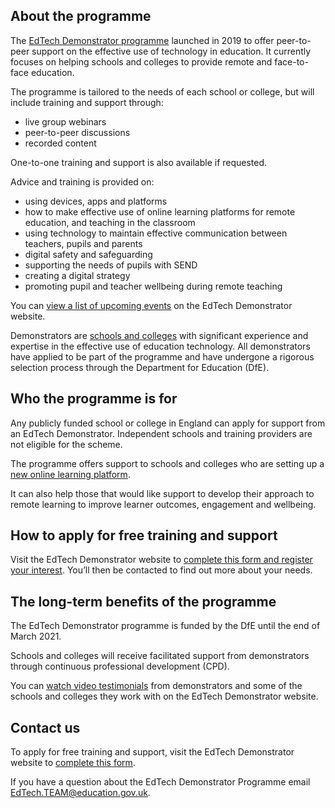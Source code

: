 ## About the programme

The [EdTech Demonstrator programme](https://edtech-demonstrator.lgfl.net/home) launched in 2019 to offer peer-to-peer support on the effective use of technology in education. It currently focuses on helping schools and colleges to provide remote and face-to-face education. 

The programme is tailored to the needs of each school or college, but will include training and support through:

* live group webinars
* peer-to-peer discussions
* recorded content

One-to-one training and support is also available if requested.

Advice and training is provided on:

* using devices, apps and platforms
* how to make effective use of online learning platforms for remote education, and teaching in the classroom
* using technology to maintain effective communication between teachers, pupils and parents
* digital safety and safeguarding
* supporting the needs of pupils with SEND
* creating a digital strategy
* promoting pupil and teacher wellbeing during remote teaching


You can [view a list of upcoming events](https://edtech-demonstrator.lgfl.net/support-and-resources/upcoming-events) on the EdTech Demonstrator website.

Demonstrators are [schools and colleges](https://edtech-demonstrator.lgfl.net/demonstrator-schools-and-colleges) with significant experience and expertise in the effective use of education technology. All demonstrators have applied to be part of the programme and have undergone a rigorous selection process through the Department for Education (DfE).

## Who the programme is for
Any publicly funded school or college in England can apply for support from an EdTech Demonstrator. Independent schools and training providers are not eligible for the scheme.

The programme offers support to schools and colleges who are setting up a [new online learning platform](/digital-platforms). 

It can also help those that would like support to develop their approach to remote learning to improve learner outcomes, engagement and wellbeing.

## How to apply for free training and support

Visit the EdTech Demonstrator website to [complete this form and register your interest](https://edtech-demonstrator.lgfl.net/register-your-interest). You’ll then be contacted to find out more about your needs. 

## The long-term benefits of the programme

The EdTech Demonstrator programme is funded by the DfE until the end of March 2021.

Schools and colleges will receive facilitated support from demonstrators through continuous professional development (CPD). 

You can [watch video testimonials](https://edtech-demonstrator.lgfl.net/about/how-it-works) from demonstrators and some of the schools and colleges they work with on the EdTech Demonstrator website.

## Contact us
To apply for free training and support, visit the EdTech Demonstrator website to [complete this form](https://edtech-demonstrator.lgfl.net/register-your-interest). 

If you have a question about the EdTech Demonstrator Programme email EdTech.TEAM@education.gov.uk.
